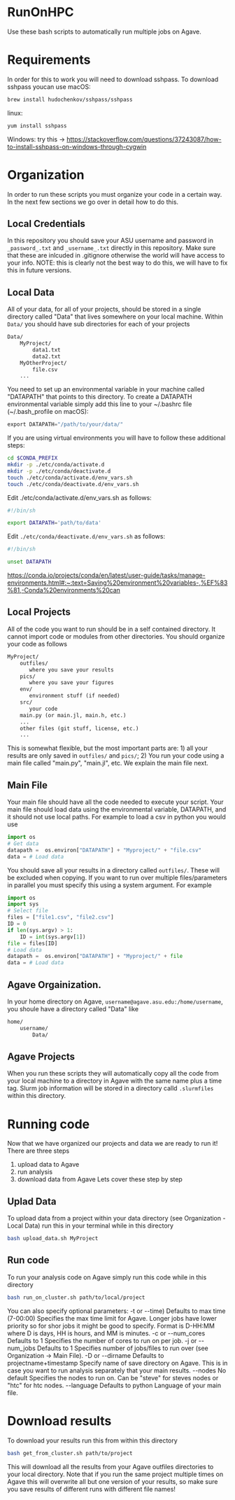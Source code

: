 # RunOnHPC
Use these bash scripts to automatically run multiple jobs on Agave.

# Requirements
In order for this to work you will need to download sshpass. To download sshpass youcan use
macOS:
```bash
brew install hudochenkov/sshpass/sshpass
```
linux:
```bash
yum install sshpass
```
Windows: try this -> https://stackoverflow.com/questions/37243087/how-to-install-sshpass-on-windows-through-cygwin

# Organization
In order to run these scripts you must organize your code in a certain way. In the next few sections we go over in detail how to do this.

## Local Credentials
In this repository you should save your ASU username and password in `_password_.txt` and `_username_.txt` directly in this repository. Make sure that these are inlcuded in .gitignore otherwise the world will have access to your info.
NOTE: this is clearly not the best way to do this, we will have to fix this in future versions.

## Local Data
All of your data, for all of your projects, should be stored in a single directory called "Data" that lives somewhere on your local machine. Within `Data/` you should have sub directories for each of your projects
```markdown
Data/
    MyProject/
        data1.txt
        data2.txt
    MyOtherProject/
        file.csv
    ...
```
You need to set up an environmental variable in your machine called "DATAPATH" that points to this directory. To create a DATAPATH environmental variable simply add this line to your ~/.bashrc file (~/.bash_profile on macOS):
```python
export DATAPATH="/path/to/your/data/"
```
If you are using virtual environments you will have to follow these additional steps:
```bash
cd $CONDA_PREFIX
mkdir -p ./etc/conda/activate.d
mkdir -p ./etc/conda/deactivate.d
touch ./etc/conda/activate.d/env_vars.sh
touch ./etc/conda/deactivate.d/env_vars.sh
```
Edit ./etc/conda/activate.d/env_vars.sh as follows:
```bash
#!/bin/sh

export DATAPATH='path/to/data'
```
Edit `./etc/conda/deactivate.d/env_vars.sh` as follows:
```bash
#!/bin/sh

unset DATAPATH
```
https://conda.io/projects/conda/en/latest/user-guide/tasks/manage-environments.html#:~:text=Saving%20environment%20variables-,%EF%83%81,-Conda%20environments%20can

## Local Projects
All of the code you want to run should be in a self contained directory. It cannot import code or modules from other directories. You should organize your code as follows
```markdown
MyProject/
    outfiles/
       where you save your results
    pics/
       where you save your figures
    env/
       environment stuff (if needed)
    src/
       your code
    main.py (or main.jl, main.h, etc.)
    ...
    other files (git stuff, license, etc.)
    ...
```
This is somewhat flexible, but the most important parts are: 1) all your results are only saved in `outfiles/` and `pics/`; 2) You run your code using a main file called "main.py", "main.jl", etc. We explain the main file next.

## Main File
Your main file should have all the code needed to execute your script. Your main file should load data using the environmental variable, DATAPATH, and it should not use local paths. For example to load a csv in python you would use
```python
import os
# Get data
datapath =  os.environ["DATAPATH"] + "Myproject/" + "file.csv"
data = # Load data
```
You should save all your results in a directory called `outfiles/`. These will be excluded when copying.
If you want to run over multiple files/parameters in parallel you must specify this using a system argument. For example
```python
import os
import sys
# Select file
files = ["file1.csv", "file2.csv"]
ID = 0
if len(sys.argv) > 1:
    ID = int(sys.argv[1])
file = files[ID]
# Load data
datapath =  os.environ["DATAPATH"] + "Myproject/" + file
data = # Load data
```

## Agave Orgainization.
In your home directory on Agave, `username@agave.asu.edu:/home/username`, you shoule have a directory called "Data" like
```markdown
home/
    username/
        Data/
```

## Agave Projects
When you run these scripts they will automatically copy all the code from your local machine to a directory in Agave with the same name plus a time tag. Slurm job information will be stored in a directory calld `.slurmfiles` within this directory.

# Running code
Now that we have organized our projects and data we are ready to run it! There are three steps
1) upload data to Agave
2) run analysis
3) download data from Agave
Lets cover these step by step

## Uplad Data
To upload data from a project within your data directory (see Organization - Local Data) run this in your terminal while in this directory
```bash
bash upload_data.sh MyProject
```

## Run code
To run your analysis code on Agave simply run this code while in this directory
```bash
bash run_on_cluster.sh path/to/local/project
```
You can also specify optional parameters:
-t or --time)
    Defaults to max time (7-00:00)
    Specifies the max time limit for Agave. Longer jobs have lower priority so for shor jobs it might be good to specify. Format is D-HH:MM where D is days, HH is hours, and MM is minutes.
-c or --num_cores
    Defaults to 1
    Specifies the number of cores to run on per job.
-j or --num_jobs
    Defaults to 1
    Specifies number of jobs/files to run over (see Organization -> Main File).
-D or --dirname
    Defaults to projectname+timestamp
    Specify name of save directory on Agave. This is in case you want to run analysis separately that your main results.
--nodes
    No default
    Specifies the nodes to run on. Can be "steve" for steves nodes or "htc" for htc nodes.
--language
    Defaults to python
    Language of your main file.

# Download results
To download your results run this from within this directory
```bash
bash get_from_cluster.sh path/to/project
```
This will download all the results from your Agave outfiles directories to your local directory.
Note that if you run the same project multiple times on Agave this will overwrite all but one version of your results, so make sure you save results of different runs with different file names!

